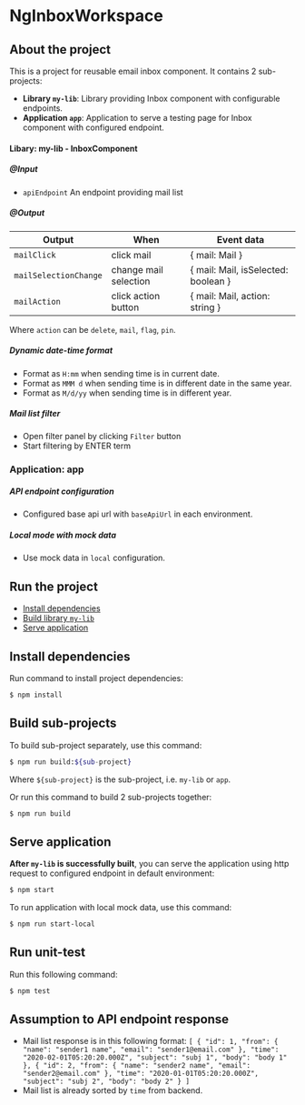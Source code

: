 # NgInboxWorkspace


## About the project
This is a project for reusable email inbox component. It contains 2 sub-projects:
- __Library `my-lib`__: Library providing Inbox component with configurable endpoints.
- __Application `app`__: Application to serve a testing page for Inbox component with configured endpoint.

#### Libary: my-lib - InboxComponent

##### @Input
- `apiEndpoint` An endpoint providing mail list

##### @Output
| Output                | When                  | Event data |
| --------------------- | --------------------- | ----------------------------------- |
| `mailClick`           | click mail            | { mail: Mail }                      |
| `mailSelectionChange` | change mail selection | { mail: Mail, isSelected: boolean } |
| `mailAction`          | click action button   | { mail: Mail, action: string }      |

Where `action` can be `delete`, `mail`, `flag`, `pin`.

##### Dynamic date-time format
- Format as `H:mm` when sending time is in current date.
- Format as `MMM d` when sending time is in different date in the same year.
- Format as `M/d/yy` when sending time is in different year.

##### Mail list filter
- Open filter panel by clicking `Filter` button
- Start filtering by ENTER term

### Application: app

##### API endpoint configuration
- Configured base api url with `baseApiUrl` in each environment.

##### Local mode with mock data
- Use mock data in `local` configuration.


## Run the project
- [Install dependencies](#install-dependencies)
- [Build library `my-lib`](#build-project)
- [Serve application](#serve-application)


## Install dependencies
Run command to install project dependencies:
```sh
$ npm install
```


## Build sub-projects
To build sub-project separately, use this command:
```sh
$ npm run build:${sub-project}
```
Where `${sub-project}` is the sub-project, i.e. `my-lib` or `app`.

Or run this command to build 2 sub-projects together:
```sh
$ npm run build
```


## Serve application
__After `my-lib` is successfully built__, you can serve the application using http request to configured endpoint in default environment:
```sh
$ npm start
```
To run application with local mock data, use this command:
```sh
$ npm run start-local
```


## Run unit-test
Run this following command:
```sh
$ npm test
```


## Assumption to API endpoint response
- Mail list response is in this following format:
`[
  {
    "id": 1,
    "from": {
      "name": "sender1 name",
      "email": "sender1@email.com"
    },
    "time": "2020-02-01T05:20:20.000Z",
    "subject": "subj 1",
    "body": "body 1"
  },
  {
    "id": 2,
    "from": {
      "name": "sender2 name",
      "email": "sender2@email.com"
    },
    "time": "2020-01-01T05:20:20.000Z",
    "subject": "subj 2",
    "body": "body 2"
  }
]`
- Mail list is already sorted by `time` from backend.
